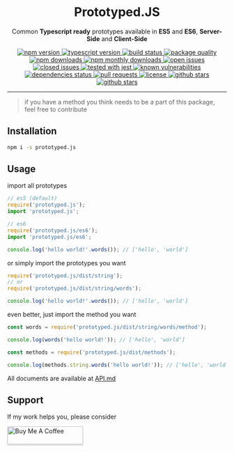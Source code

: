 <div align="center">
	<h1>Prototyped.JS</h1>
	<p>Common <b>Typescript ready</b> prototypes available in <b>ES5</b> and <b>ES6</b>, <b>Server-Side</b> and <b>Client-Side</b></p>
	<a href="https://www.npmjs.com/package/prototyped.js" target="_blank">
	   <img src="https://img.shields.io/npm/v/prototyped.js.svg" alt="npm version">
	</a>
	<a href="https://www.typescriptlang.org" target="_blank">
		<img src="https://img.shields.io/npm/types/prototyped.js.svg" alt="typescript version">
	</a>
	<a href="https://travis-ci.com/ardalanamini/prototyped.js" target="_blank">
		<img src="https://api.travis-ci.com/ardalanamini/prototyped.js.svg?branch=master" alt="build status">
	</a>
	<a href="http://packagequality.com/#?package=prototyped.js" target="_blank">
		<img src="http://npm.packagequality.com/shield/prototyped.js.svg" alt="package quality">
	</a>
	<a href="https://www.npmjs.com/package/prototyped.js" target="_blank">
		<img src="https://img.shields.io/npm/dt/prototyped.js.svg" alt="npm downloads">
	</a>
	<a href="https://www.npmjs.com/package/prototyped.js" target="_blank">
	   <img src="https://img.shields.io/npm/dm/prototyped.js.svg" alt="npm monthly downloads">
	</a>
	<a href="https://github.com/ardalanamini/prototyped.js/issues?q=is%3Aopen+is%3Aissue" target="_blank">
		<img src="https://img.shields.io/github/issues-raw/ardalanamini/prototyped.js.svg" alt="open issues">
	</a>
	<a href="https://github.com/ardalanamini/prototyped.js/issues?q=is%3Aissue+is%3Aclosed" target="_blank">
		<img src="https://img.shields.io/github/issues-closed-raw/ardalanamini/prototyped.js.svg" alt="closed issues">
	</a>
	<a href="https://github.com/facebook/jest" target="_blank">
	   <img src="https://img.shields.io/badge/tested_with-jest-99424f.svg" alt="tested with jest">
	</a><a href="https://snyk.io/test/github/ardalanamini/prototyped.js?targetFile=package.json" target="_blank">
		<img src="https://snyk.io/test/github/ardalanamini/prototyped.js/badge.svg?targetFile=package.json" alt="known vulnerabilities" data-canonical-src="https://snyk.io/test/github/ardalanamini/prototyped.js?targetFile=package.json" style="max-width:100%;">
	</a>
	<a href="https://david-dm.org/ardalanamini/prototyped.js" target="_blank">
		<img src="https://david-dm.org/ardalanamini/prototyped.js.svg" alt="dependencies status">
	</a>
	<a href="https://github.com/ardalanamini/prototyped.js/pulls" target="_blank">
		<img src="https://img.shields.io/badge/PRs-Welcome-brightgreen.svg" alt="pull requests">
	</a>
	<a href="https://github.com/ardalanamini/prototyped.js/blob/master/LICENSE" target="_blank">
		<img src="https://img.shields.io/github/license/ardalanamini/prototyped.js.svg" alt="license">
	</a>
	<a href="https://github.com/ardalanamini/prototyped.js" target="_blank">
		<img src="https://img.shields.io/github/stars/ardalanamini/prototyped.js.svg?style=social&label=Stars" alt="github stars">
	</a>
	<a href="https://github.com/ardalanamini/prototyped.js" target="_blank">
		<img src="https://img.shields.io/github/forks/ardalanamini/prototyped.js.svg?style=social&label=Fork" alt="github stars">
	</a>
	<br>
</div>

- - -

> if you have a method you think needs to be a part of this package, feel free to contribute

## Installation

```bash
npm i -s prototyped.js
```

## Usage

import all prototypes

```javascript
// es5 (default)
require('prototyped.js');
import 'prototyped.js';

// es6
require('prototyped.js/es6');
import 'prototyped.js/es6';

console.log('hello world!'.words()); // ['hello', 'world']
```

or simply import the prototypes you want

```javascript
require('prototyped.js/dist/string');
// or
require('prototyped.js/dist/string/words');

console.log('hello world!'.words()); // ['hello', 'world']
```

even better, just import the method you want

```javascript
const words = require('prototyped.js/dist/string/words/method');

console.log(words('hello world!')); // ['hello', 'world']

const methods = require('prototyped.js/dist/methods');

console.log(methods.string.words('hello world!')); // ['hello', 'world']
```

All documents are available at [API.md](https://github.com/ardalanamini/prototyped.js/blob/master/API.md)

## Support

If my work helps you, please consider

<a href="https://www.buymeacoffee.com/ardalanamini" target="_blank">
	<img src="https://www.buymeacoffee.com/assets/img/custom_images/orange_img.png" alt="Buy Me A Coffee" style="height: 41px !important;width: 174px !important;box-shadow: 0px 3px 2px 0px rgba(190, 190, 190, 0.5) !important;-webkit-box-shadow: 0px 3px 2px 0px rgba(190, 190, 190, 0.5) !important;">
</a>
